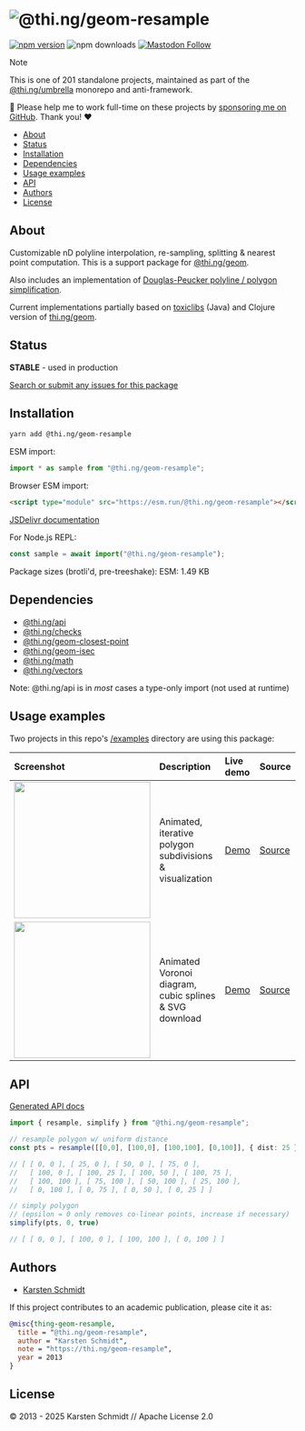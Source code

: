 <!-- This file is generated - DO NOT EDIT! -->
<!-- Please see: https://github.com/thi-ng/umbrella/blob/develop/CONTRIBUTING.md#changes-to-readme-files -->
# ![@thi.ng/geom-resample](https://media.thi.ng/umbrella/banners-20230807/thing-geom-resample.svg?c999e0d4)

[![npm version](https://img.shields.io/npm/v/@thi.ng/geom-resample.svg)](https://www.npmjs.com/package/@thi.ng/geom-resample)
![npm downloads](https://img.shields.io/npm/dm/@thi.ng/geom-resample.svg)
[![Mastodon Follow](https://img.shields.io/mastodon/follow/109331703950160316?domain=https%3A%2F%2Fmastodon.thi.ng&style=social)](https://mastodon.thi.ng/@toxi)

> [!NOTE]
> This is one of 201 standalone projects, maintained as part
> of the [@thi.ng/umbrella](https://github.com/thi-ng/umbrella/) monorepo
> and anti-framework.
>
> 🚀 Please help me to work full-time on these projects by [sponsoring me on
> GitHub](https://github.com/sponsors/postspectacular). Thank you! ❤️

- [About](#about)
- [Status](#status)
- [Installation](#installation)
- [Dependencies](#dependencies)
- [Usage examples](#usage-examples)
- [API](#api)
- [Authors](#authors)
- [License](#license)

## About

Customizable nD polyline interpolation, re-sampling, splitting & nearest point computation. This is a support package for [@thi.ng/geom](https://github.com/thi-ng/umbrella/tree/develop/packages/geom).

Also includes an implementation of [Douglas-Peucker polyline / polygon
simplification](https://en.wikipedia.org/wiki/Ramer%E2%80%93Douglas%E2%80%93Peucker_algorithm).

Current implementations partially based on
[toxiclibs](http://toxiclibs.org) (Java) and Clojure version of
[thi.ng/geom](http://thi.ng/geom).

## Status

**STABLE** - used in production

[Search or submit any issues for this package](https://github.com/thi-ng/umbrella/issues?q=%5Bgeom-resample%5D+in%3Atitle)

## Installation

```bash
yarn add @thi.ng/geom-resample
```

ESM import:

```ts
import * as sample from "@thi.ng/geom-resample";
```

Browser ESM import:

```html
<script type="module" src="https://esm.run/@thi.ng/geom-resample"></script>
```

[JSDelivr documentation](https://www.jsdelivr.com/)

For Node.js REPL:

```js
const sample = await import("@thi.ng/geom-resample");
```

Package sizes (brotli'd, pre-treeshake): ESM: 1.49 KB

## Dependencies

- [@thi.ng/api](https://github.com/thi-ng/umbrella/tree/develop/packages/api)
- [@thi.ng/checks](https://github.com/thi-ng/umbrella/tree/develop/packages/checks)
- [@thi.ng/geom-closest-point](https://github.com/thi-ng/umbrella/tree/develop/packages/geom-closest-point)
- [@thi.ng/geom-isec](https://github.com/thi-ng/umbrella/tree/develop/packages/geom-isec)
- [@thi.ng/math](https://github.com/thi-ng/umbrella/tree/develop/packages/math)
- [@thi.ng/vectors](https://github.com/thi-ng/umbrella/tree/develop/packages/vectors)

Note: @thi.ng/api is in _most_ cases a type-only import (not used at runtime)

## Usage examples

Two projects in this repo's
[/examples](https://github.com/thi-ng/umbrella/tree/develop/examples)
directory are using this package:

| Screenshot                                                                                                              | Description                                              | Live demo                                              | Source                                                                              |
|:------------------------------------------------------------------------------------------------------------------------|:---------------------------------------------------------|:-------------------------------------------------------|:------------------------------------------------------------------------------------|
| <img src="https://raw.githubusercontent.com/thi-ng/umbrella/develop/assets/examples/poly-subdiv.jpg" width="240"/>      | Animated, iterative polygon subdivisions & visualization | [Demo](https://demo.thi.ng/umbrella/poly-subdiv/)      | [Source](https://github.com/thi-ng/umbrella/tree/develop/examples/poly-subdiv)      |
| <img src="https://raw.githubusercontent.com/thi-ng/umbrella/develop/assets/examples/rotating-voronoi.jpg" width="240"/> | Animated Voronoi diagram, cubic splines & SVG download   | [Demo](https://demo.thi.ng/umbrella/rotating-voronoi/) | [Source](https://github.com/thi-ng/umbrella/tree/develop/examples/rotating-voronoi) |

## API

[Generated API docs](https://docs.thi.ng/umbrella/geom-resample/)

```ts
import { resample, simplify } from "@thi.ng/geom-resample";

// resample polygon w/ uniform distance
const pts = resample([[0,0], [100,0], [100,100], [0,100]], { dist: 25 }, true)

// [ [ 0, 0 ], [ 25, 0 ], [ 50, 0 ], [ 75, 0 ],
//   [ 100, 0 ], [ 100, 25 ], [ 100, 50 ], [ 100, 75 ],
//   [ 100, 100 ], [ 75, 100 ], [ 50, 100 ], [ 25, 100 ],
//   [ 0, 100 ], [ 0, 75 ], [ 0, 50 ], [ 0, 25 ] ]

// simply polygon
// (epsilon = 0 only removes co-linear points, increase if necessary)
simplify(pts, 0, true)

// [ [ 0, 0 ], [ 100, 0 ], [ 100, 100 ], [ 0, 100 ] ]
```

## Authors

- [Karsten Schmidt](https://thi.ng)

If this project contributes to an academic publication, please cite it as:

```bibtex
@misc{thing-geom-resample,
  title = "@thi.ng/geom-resample",
  author = "Karsten Schmidt",
  note = "https://thi.ng/geom-resample",
  year = 2013
}
```

## License

&copy; 2013 - 2025 Karsten Schmidt // Apache License 2.0
